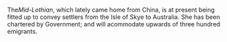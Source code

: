 The*Mid-Lothian*, which lately came home from China, is at present being fitted up to convey settlers from the Isle of Skye to Australia. She has been chartered by Government; and will acommodate upwards of three hundred emigrants.